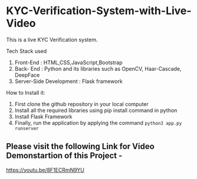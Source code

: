 # KYC-Verification-System-with-Live-Video
This is a live KYC Verification system.

Tech Stack used
1) Front-End : HTML,CSS,JavaScript,Bootstrap
2) Back- End : Python and its libraries such as OpenCV, Haar-Cascade, DeepFace
3) Server-Side Development : Flask framework

How to Install it: 
1) First clone the github repository in your local computer
2) Install all the required libraries using pip install command in python
3) Install Flask Framework
4) Finally, run the application by applying the command 
`python3 app.py runserver
`

## Please visit the following Link for Video Demonstartion of this Project -
https://youtu.be/8F1ECRmN9YU
